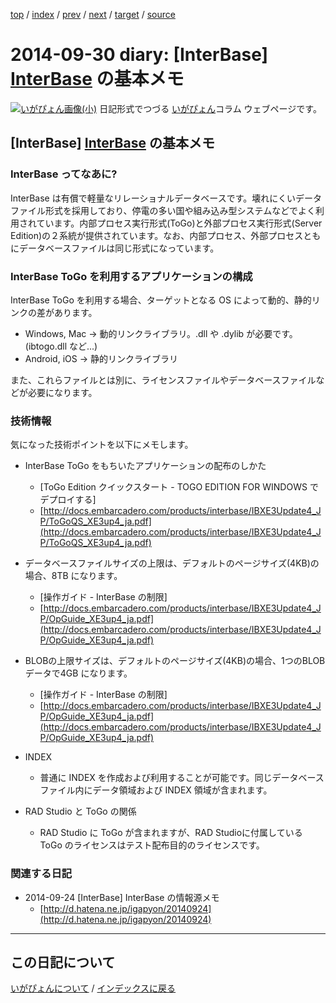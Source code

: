 [top](https://igapyon.github.io/diary/) 
 / [index](https://igapyon.github.io/diary/2014/index.html) 
 / [prev](https://igapyon.github.io/diary/2014/ig141005.html) 
 / [next](https://igapyon.github.io/diary/2014/ig140924.html) 
 / [target](https://igapyon.github.io/diary/2014/ig140930.html) 
 / [source](https://github.com/igapyon/diary/blob/gh-pages/2014/ig140930.html.src.md) 

2014-09-30 diary: [InterBase] [InterBase](https://ja.wikipedia.org/wiki/InterBase) の基本メモ
=====================================================================================================
[![いがぴょん画像(小)](https://igapyon.github.io/diary/images/iga200306s.jpg "いがぴょん")](https://igapyon.github.io/diary/memo/memoigapyon.html) 日記形式でつづる [いがぴょん](https://igapyon.github.io/diary/memo/memoigapyon.html)コラム ウェブページです。

## [InterBase] [InterBase](https://ja.wikipedia.org/wiki/InterBase) の基本メモ


### InterBase ってなあに?

InterBase は有償で軽量なリレーショナルデータベースです。壊れにくいデータファイル形式を採用しており、停電の多い国や組み込み型システムなどでよく利用されています。内部プロセス実行形式(ToGo)と外部プロセス実行形式(Server Edition)の２系統が提供されています。なお、内部プロセス、外部プロセスともにデータベースファイルは同じ形式になっています。


### InterBase ToGo を利用するアプリケーションの構成

InterBase ToGo を利用する場合、ターゲットとなる OS によって動的、静的リンクの差があります。

* Windows, Mac -> 動的リンクライブラリ。.dll や .dylib が必要です。(ibtogo.dll など...)
* Android, iOS -> 静的リンクライブラリ

また、これらファイルとは別に、ライセンスファイルやデータベースファイルなどが必要になります。


### 技術情報

気になった技術ポイントを以下にメモします。

* InterBase ToGo をもちいたアプリケーションの配布のしかた
  * [ToGo Edition クイックスタート - TOGO EDITION FOR WINDOWS でデプロイする]
  * [http://docs.embarcadero.com/products/interbase/IBXE3Update4_JP/ToGoQS_XE3up4_ja.pdf](http://docs.embarcadero.com/products/interbase/IBXE3Update4_JP/ToGoQS_XE3up4_ja.pdf)



* データベースファイルサイズの上限は、デフォルトのページサイズ(4KB)の場合、8TB になります。
  *   [操作ガイド - InterBase の制限]
  *   [http://docs.embarcadero.com/products/interbase/IBXE3Update4_JP/OpGuide_XE3up4_ja.pdf](http://docs.embarcadero.com/products/interbase/IBXE3Update4_JP/OpGuide_XE3up4_ja.pdf)



* BLOBの上限サイズは、デフォルトのページサイズ(4KB)の場合、1つのBLOBデータで4GB になります。
  *   [操作ガイド - InterBase の制限]
  *   [http://docs.embarcadero.com/products/interbase/IBXE3Update4_JP/OpGuide_XE3up4_ja.pdf](http://docs.embarcadero.com/products/interbase/IBXE3Update4_JP/OpGuide_XE3up4_ja.pdf)



* INDEX
  * 普通に INDEX を作成および利用することが可能です。同じデータベースファイル内にデータ領域および INDEX 領域が含まれます。



* RAD Studio と ToGo の関係
  * RAD Studio に ToGo が含まれますが、RAD Studioに付属している ToGo のライセンスはテスト配布目的のライセンスです。



### 関連する日記


* 2014-09-24 [InterBase] InterBase の情報源メモ
  * [http://d.hatena.ne.jp/igapyon/20140924](http://d.hatena.ne.jp/igapyon/20140924)




----------------------------------------------------------------------------------------------------

## この日記について
[いがぴょんについて](https://igapyon.github.io/diary/memo/memoigapyon.html) / [インデックスに戻る](https://igapyon.github.io/diary/idxall.html)
